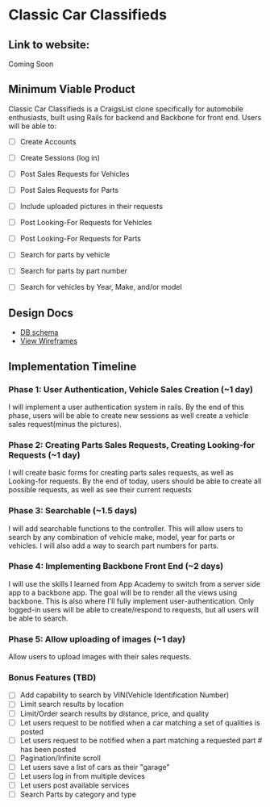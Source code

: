 # Classic Car Classifieds

## Link to website:
Coming Soon

## Minimum Viable Product
Classic Car Classifieds is a  CraigsList clone specifically for automobile enthusiasts, built using Rails for backend and Backbone for front end.  Users will be able to:
- [ ] Create Accounts
- [ ] Create Sessions (log in)
- [ ] Post Sales Requests for Vehicles
- [ ] Post Sales Requests for Parts
- [ ] Include uploaded pictures in their requests
- [ ] Post Looking-For Requests for Vehicles
- [ ] Post Looking-For Requests for Parts
- [ ] Search for parts by vehicle
- [ ] Search for parts by part number
- [ ] Search for vehicles by Year, Make, and/or model


## Design Docs
* [DB schema][schema]
* [View Wireframes][views]

[views]: ./docs/views.md
[schema]: ./docs/schema.md

## Implementation Timeline

### Phase 1: User Authentication, Vehicle Sales Creation (~1 day)
I will implement a user authentication system  in rails.  By the end of this phase,  users will be able to create new sessions as well create a vehicle sales request(minus the pictures).

### Phase 2: Creating Parts Sales Requests, Creating Looking-for Requests (~1 day)
I will create basic forms for creating parts sales requests, as well as Looking-for requests. By the end of today, users should be able to create all possible requests, as well as see their current requests

### Phase 3: Searchable (~1.5 days)
I will add searchable functions to the controller.  This will allow users to search by any combination of vehicle make, model, year for parts or vehicles.  I will also add a way to search part numbers for parts.

### Phase 4: Implementing Backbone Front End (~2 days)
I will use the skills I learned from App Academy to switch from a server side app to a backbone app.  The goal will be to render all the views using backbone.  This is also where I'll fully implement user-authentication.  Only logged-in users will be able to create/respond to requests, but all users will be able to search.

### Phase 5: Allow uploading of images (~1 day)
Allow users to upload images with their sales requests.

### Bonus Features (TBD)
- [ ] Add capability to search by VIN(Vehicle Identification Number)
- [ ] Limit search results by location
- [ ] Limit/Order search results by distance, price, and quality
- [ ] Let users request to be notified when a car matching a set of qualities is posted
- [ ] Let users request to be notified when a part matching a requested part # has been posted
- [ ] Pagination/Infinite scroll
- [ ] Let users save a list of cars as their "garage"
- [ ] Let users log in from multiple devices
- [ ] Let users post available services
- [ ] Search Parts by category and type
